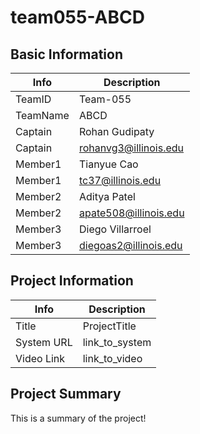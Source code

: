 # team055-ABCD

## Basic Information

|   Info      |        Description     |
| ----------- | ---------------------- |
| TeamID      |        Team-055        |
| TeamName    |         ABCD           |
| Captain     |       Rohan Gudipaty   |
| Captain     |  rohanvg3@illinois.edu |
| Member1     |       Tianyue Cao      |
| Member1     |    tc37@illinois.edu   |
| Member2     |       Aditya Patel     |
| Member2     |  apate508@illinois.edu |
| Member3     |     Diego Villarroel   |
| Member3     |  diegoas2@illinois.edu |

## Project Information

|   Info      |        Description     |
| ----------- | ---------------------- |
|  Title      |       ProjectTitle     |
| System URL  |      link_to_system    |
| Video Link  |      link_to_video     |

## Project Summary

This is a summary of the project!

